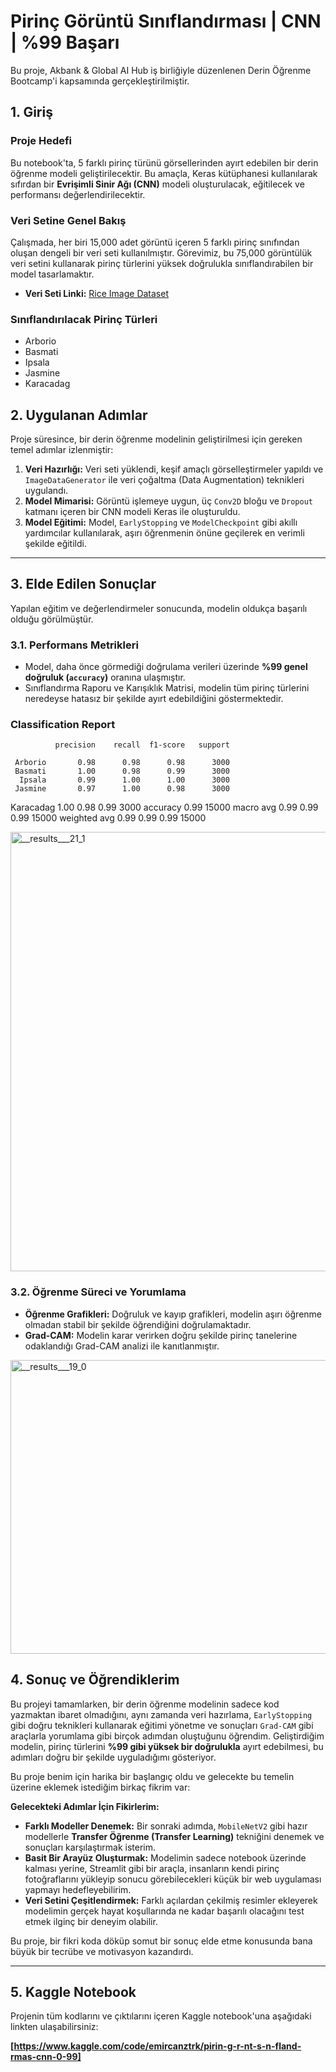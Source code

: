 # Pirinç Görüntü Sınıflandırması | CNN | %99 Başarı

Bu proje, Akbank & Global AI Hub iş birliğiyle düzenlenen Derin Öğrenme Bootcamp'i kapsamında gerçekleştirilmiştir.

## 1. Giriş

### Proje Hedefi
Bu notebook'ta, 5 farklı pirinç türünü görsellerinden ayırt edebilen bir derin öğrenme modeli geliştirilecektir. Bu amaçla, Keras kütüphanesi kullanılarak sıfırdan bir **Evrişimli Sinir Ağı (CNN)** modeli oluşturulacak, eğitilecek ve performansı değerlendirilecektir.

### Veri Setine Genel Bakış
Çalışmada, her biri 15,000 adet görüntü içeren 5 farklı pirinç sınıfından oluşan dengeli bir veri seti kullanılmıştır. Görevimiz, bu 75,000 görüntülük veri setini kullanarak pirinç türlerini yüksek doğrulukla sınıflandırabilen bir model tasarlamaktır.

- **Veri Seti Linki:** [Rice Image Dataset](https://www.kaggle.com/datasets/muratkokludataset/rice-image-dataset)

### Sınıflandırılacak Pirinç Türleri
* Arborio
* Basmati
* Ipsala
* Jasmine
* Karacadag



## 2. Uygulanan Adımlar

Proje süresince, bir derin öğrenme modelinin geliştirilmesi için gereken temel adımlar izlenmiştir:

1.  **Veri Hazırlığı:** Veri seti yüklendi, keşif amaçlı görselleştirmeler yapıldı ve `ImageDataGenerator` ile veri çoğaltma (Data Augmentation) teknikleri uygulandı.
2.  **Model Mimarisi:** Görüntü işlemeye uygun, üç `Conv2D` bloğu ve `Dropout` katmanı içeren bir CNN modeli Keras ile oluşturuldu.
3.  **Model Eğitimi:** Model, `EarlyStopping` ve `ModelCheckpoint` gibi akıllı yardımcılar kullanılarak, aşırı öğrenmenin önüne geçilerek en verimli şekilde eğitildi.

---

## 3. Elde Edilen Sonuçlar

Yapılan eğitim ve değerlendirmeler sonucunda, modelin oldukça başarılı olduğu görülmüştür.

### 3.1. Performans Metrikleri
- Model, daha önce görmediği doğrulama verileri üzerinde **%99 genel doğruluk (`accuracy`)** oranına ulaşmıştır.
- Sınıflandırma Raporu ve Karışıklık Matrisi, modelin tüm pirinç türlerini neredeyse hatasız bir şekilde ayırt edebildiğini göstermektedir.

### Classification Report

              precision    recall  f1-score   support

     Arborio       0.98      0.98      0.98      3000
     Basmati       1.00      0.98      0.99      3000
      Ipsala       0.99      1.00      1.00      3000
     Jasmine       0.97      1.00      0.98      3000
   Karacadag       1.00      0.98      0.99      3000
    accuracy                           0.99     15000
   macro avg       0.99      0.99      0.99     15000
weighted avg       0.99      0.99      0.99     15000


<img width="797" height="703" alt="__results___21_1" src="https://github.com/user-attachments/assets/0d2511c4-0d68-49b5-8784-13c90e0242b7" />


### 3.2. Öğrenme Süreci ve Yorumlama
- **Öğrenme Grafikleri:** Doğruluk ve kayıp grafikleri, modelin aşırı öğrenme olmadan stabil bir şekilde öğrendiğini doğrulamaktadır.
- **Grad-CAM:** Modelin karar verirken doğru şekilde pirinç tanelerine odaklandığı Grad-CAM analizi ile kanıtlanmıştır.


<img width="1001" height="470" alt="__results___19_0" src="https://github.com/user-attachments/assets/e327b0e6-9aa3-4759-b08c-181d7ae102d1" />


## 4. Sonuç ve Öğrendiklerim

Bu projeyi tamamlarken, bir derin öğrenme modelinin sadece kod yazmaktan ibaret olmadığını, aynı zamanda veri hazırlama, `EarlyStopping` gibi doğru teknikleri kullanarak eğitimi yönetme ve sonuçları `Grad-CAM` gibi araçlarla yorumlama gibi birçok adımdan oluştuğunu öğrendim. Geliştirdiğim modelin, pirinç türlerini **%99 gibi yüksek bir doğrulukla** ayırt edebilmesi, bu adımları doğru bir şekilde uyguladığımı gösteriyor.

Bu proje benim için harika bir başlangıç oldu ve gelecekte bu temelin üzerine eklemek istediğim birkaç fikrim var:

**Gelecekteki Adımlar İçin Fikirlerim:**
* **Farklı Modeller Denemek:** Bir sonraki adımda, `MobileNetV2` gibi hazır modellerle **Transfer Öğrenme (Transfer Learning)** tekniğini denemek ve sonuçları karşılaştırmak isterim.
* **Basit Bir Arayüz Oluşturmak:** Modelimin sadece notebook üzerinde kalması yerine, Streamlit gibi bir araçla, insanların kendi pirinç fotoğraflarını yükleyip sonucu görebilecekleri küçük bir web uygulaması yapmayı hedefleyebilirim.
* **Veri Setini Çeşitlendirmek:** Farklı açılardan çekilmiş resimler ekleyerek modelimin gerçek hayat koşullarında ne kadar başarılı olacağını test etmek ilginç bir deneyim olabilir.

Bu proje, bir fikri koda döküp somut bir sonuç elde etme konusunda bana büyük bir tecrübe ve motivasyon kazandırdı.

---

## 5. Kaggle Notebook

Projenin tüm kodlarını ve çıktılarını içeren Kaggle notebook'una aşağıdaki linkten ulaşabilirsiniz:

**[https://www.kaggle.com/code/emircanztrk/pirin-g-r-nt-s-n-fland-rmas-cnn-0-99]**
